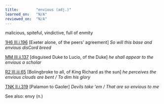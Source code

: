 ```yaml
---
title:        "envious (adj.)"
learned_on:   "N/A"
reviewed_on:  "N/A"
---
```


malicious, spiteful, vindictive, full of enmity

[1H6 III.i.196](https://www.shakespeareswords.com/Public/Play.aspx?Act=3&Scene=1&WorkId=25#202623) \[Exeter alone, of the peers' agreement\] *So will this base and envious disCord breed*

[MM III.ii.137](https://www.shakespeareswords.com/Public/Play.aspx?Act=3&Scene=2&WorkId=27#210429) \[disguised Duke to Lucio, of the Duke\] *he shall appear to the envious a scholar*

[R2 III.iii.65](https://www.shakespeareswords.com/Public/Play.aspx?Act=3&Scene=3&WorkId=22#191811) \[Bolingbroke to all, of King Richard as the sun\] *he perceives the envious clouds are bent / To dim his glory*

[TNK II.i.319](https://www.shakespeareswords.com/Public/Play.aspx?Act=2&Scene=1&WorkId=37#250237) \[Palamon to Gaoler\] *Devils take 'em / That are so envious to me*

See also: envy (n.)

